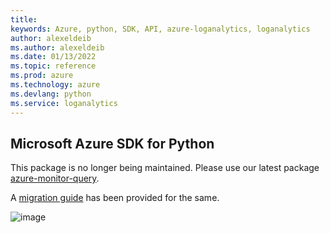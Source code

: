 ```yaml
---
title: 
keywords: Azure, python, SDK, API, azure-loganalytics, loganalytics
author: alexeldeib
ms.author: alexeldeib
ms.date: 01/13/2022
ms.topic: reference
ms.prod: azure
ms.technology: azure
ms.devlang: python
ms.service: loganalytics
---
```

## Microsoft Azure SDK for Python

This package is no longer being maintained. Please use our latest package [azure-monitor-query](https://pypi.org/project/azure-monitor-query/).

A [migration guide](https://github.com/Azure/azure-sdk-for-python/blob/main/sdk/monitor/azure-monitor-query/migration_guide.md) has been provided for the same.

![image](https://azure-sdk-impressions.azurewebsites.net/api/impressions/azure-sdk-for-python%2Fazure-loganalytics%2FREADME.png)

